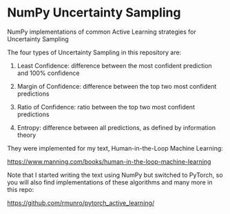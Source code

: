 # NumPy Uncertainty Sampling
NumPy implementations of common Active Learning strategies for Uncertainty Sampling

The four types of Uncertainty Sampling in this repository are:

1. Least Confidence: difference between the most confident prediction and 100% confidence

2. Margin of Confidence: difference between the top two most confident predictions

3. Ratio of Confidence: ratio between the top two most confident predictions

4. Entropy: difference between all predictions, as defined by information theory

They were implemented for my text, Human-in-the-Loop Machine Learning:

https://www.manning.com/books/human-in-the-loop-machine-learning

Note that I started writing the text using NumPy but switched to PyTorch, so you will also find implementations of these algorithms and many more in this repo:

https://github.com/rmunro/pytorch_active_learning/



